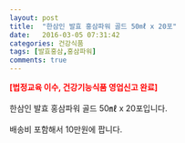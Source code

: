 ```yaml
---
layout: post
title:  "한삼인 발효 홍삼파워 골드 50㎖ x 20포"
date:   2016-03-05 07:31:42
categories: 건강식품
tags: [발효홍삼,홍삼파워]
comments: true
---
```


<strong><span style="color: rgb(255, 0, 0);">[법정교육 이수, 건강기능식품 영업신고 완료]</span></strong>
<br><br>
한삼인 발효 홍삼파워 골드 50㎖ x 20포입니다.
<br><br>
배송비 포함해서 10만원에 팝니다.
<br>
<br>
<img class="image" src="https://3.bp.blogspot.com/-5FuE-c3Lynw/W_qjLPDh-KI/AAAAAAAAA3o/QmQtagSSg-Arn6QFpfqvOESqSDWP3ZXVgCLcBGAs/s320/4583456t83457.jpg" alt=""/>
<br>
<br>
<img class="image" src="http://img.gntglobal.com/base/img/info/HONGSAM/NH_power_gold_info.jpg" alt=""/>  